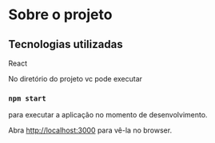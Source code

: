 # Sobre o projeto

## Tecnologias utilizadas

React

No diretório do projeto vc pode executar

### `npm start`

para executar a aplicação no momento de desenvolvimento.

Abra [http://localhost:3000](http://localhost:3000) para vê-la no browser.
